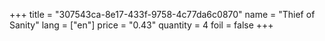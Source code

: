 +++
title = "307543ca-8e17-433f-9758-4c77da6c0870"
name = "Thief of Sanity"
lang = ["en"]
price = "0.43"
quantity = 4
foil = false
+++
